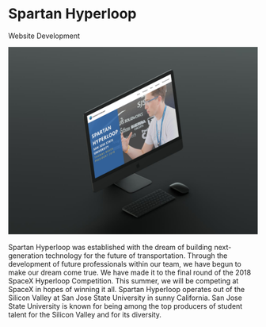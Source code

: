 # Spartan Hyperloop
Website Development

![Spartan Hyperloop Screenshot Image](screenshot.png)

Spartan Hyperloop was established with the dream of building next-generation technology for the future of transportation. Through the development of future professionals within our team, we have begun to make our dream come true. We have made it to the final round of the 2018 SpaceX Hyperloop Competition. This summer, we will be competing at SpaceX in hopes of winning it all.
Spartan Hyperloop operates out of the Silicon Valley at San Jose State University in sunny California. San Jose State University is known for being among the top producers of student talent for the Silicon Valley and for its diversity. 
